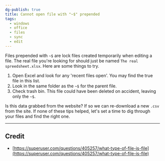 ```yaml
---
dg-publish: true
title: Cannot open file with "~$" prepended
tags:
  - windows
  - office
  - files
  - sync
  - edit
---
```

Files prepended with `~$` are lock files created temporarily when editing a file. The real file you're looking for should just be named `The real spreedsheet.xlsx`. Here are some things to try.

1. Open Excel and look for any 'recent files open'. You may find the true file in this list. 
2. Look in the same folder as the `~$` for the parent file. 
3. Check trash bin. This file could have been deleted on accident, leaving only the `~$`. 

Is this data grabbed from the website? If so we can re-download a new `.csv` from the site. If none of these tips helped, let's set a time to dig through your files and find the right one. 
  
---
## Credit
- [https://superuser.com/questions/405257/what-type-of-file-is-file](https://superuser.com/questions/405257/what-type-of-file-is-file)